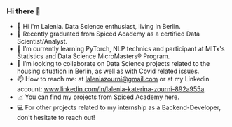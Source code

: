### Hi there 👋



- 🎥 Hi i'm Lalenia. Data Science enthusiast, living in Berlin.
- 🔭 Recently graduated from Spiced Academy as a certified Data Scientist/Analyst.
- 🌱 I’m currently learning PyTorch, NLP technics and participant at MITx's Statistics and Data Science MicroMasters® Program.
- 👯 I’m looking to collaborate on Data Science projects related to the housing situation in Berlin, as well as with Covid related issues.
- 📫 How to reach me: at laleniazourni@gmail.com or at my Linkedin account: www.linkedin.com/in/lalenia-katerina-zourni-892a955a.
- 📈 You can find my projects from Spiced Academy here.
- 💻 For other projects related to my internship as a Backend-Developer, don't hesitate to reach out!

